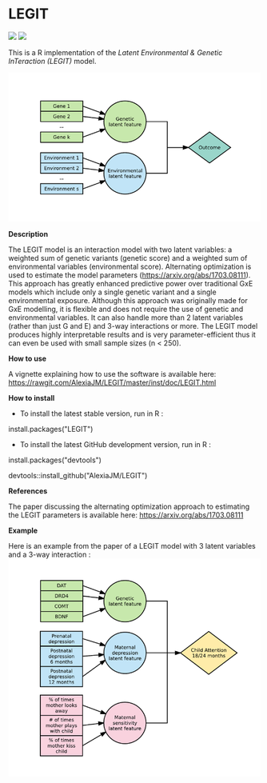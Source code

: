 # LEGIT

[![](http://cranlogs.r-pkg.org/badges/LEGIT)](http://cran.rstudio.com/web/packages/LEGIT/index.html)
[![](http://cranlogs.r-pkg.org/badges/grand-total/LEGIT)](http://cran.rstudio.com/web/packages/LEGIT/index.html)

This is a R implementation of the *Latent Environmental &amp; Genetic InTeraction (LEGIT)* model. 

![](https://raw.githubusercontent.com/AlexiaJM/LEGIT/master/images/LEGIT.png)

**Description**

The LEGIT model is an interaction model with two latent variables: a weighted sum of genetic variants (genetic score) and a weighted sum of environmental variables (environmental score). Alternating optimization is used to estimate the model parameters (https://arxiv.org/abs/1703.08111). This approach has greatly enhanced predictive power over traditional GxE models which include only a single genetic variant and a single environmental exposure. Although this approach was originally made for GxE modelling, it is flexible and does not require the use of genetic and environmental variables. It can also handle more than 2 latent variables (rather than just G and E) and 3-way interactions or more. The LEGIT model produces highly interpretable results and is very parameter-efficient thus it can even be used with small sample sizes (n < 250).

**How to use**

A vignette explaining how to use the software is available here: https://rawgit.com/AlexiaJM/LEGIT/master/inst/doc/LEGIT.html

**How to install**

* To install the latest stable version, run in R :

install.packages("LEGIT")

* To install the latest GitHub development version, run in R :

install.packages("devtools")

devtools::install_github("AlexiaJM/LEGIT")

**References**

The paper discussing the alternating optimization approach to estimating the LEGIT parameters is available here: https://arxiv.org/abs/1703.08111

**Example**

Here is an example from the paper of a LEGIT model with 3 latent variables and a 3-way interaction :
![](https://raw.githubusercontent.com/AlexiaJM/LEGIT/master/images/LEGIT_3way.png)
